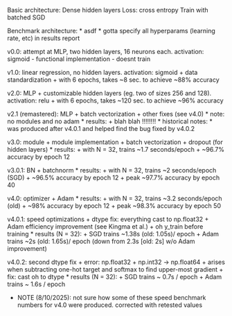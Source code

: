 Basic architecture:
	Dense hidden layers
	Loss: cross entropy
	Train with batched SGD

Benchmark architecture:
	* asdf
	* gotta specify all hyperparams (learning rate, etc) in results report


v0.0: attempt at MLP, two hidden layers, 16 neurons each. activation: sigmoid
	- functional implementation
	- doesnt train

v1.0: linear regression, no hidden layers. activation: sigmoid
	+ data standardization
	+ with 6 epochs, takes ~8 sec. to achieve ~88% accuracy

v2.0: MLP
	+ customizable hidden layers (eg. two of sizes 256 and 128). activation: relu
	+ with 6 epochs, takes ~120 sec. to achieve ~96% accuracy

v2.1 (remastered): MLP
	+ batch vectorization
	+ other fixes (see v4.0)
		* note: no modules and no adam
	* results:
		+ blah blah !!!!!!!!
	* historical notes: 
		* was produced after v4.0.1 and helped find the bug fixed by v4.0.2

v3.0: module
	+ module implementation
	+ batch vectorization
	+ dropout (for hidden layers)
	* results:
		+ with N = 32, trains ~1.7 seconds/epoch
		+ ~96.7% accuracy by epoch 12

v3.0.1: BN
	+ batchnorm
	* results:
		+ with N = 32, trains ~2 seconds/epoch (SGD)
		+ ~96.5% accuracy by epoch 12
		+ peak ~97.7% accuracy by epoch 40

v4.0: optimizer
	+ Adam
	* results:
		+ with N = 32, trains ~3.2 seconds/epoch (old)
		+ ~98% accuracy by epoch 12
		+ peak ~98.3% accuracy by epoch 50

v4.0.1: speed optimizations
	+ dtype fix: everything cast to np.float32
	+ Adam efficiency improvement (see Kingma et al.)
	+ oh y_train before training
	* results (N = 32):
		+ SGD trains ~1.38s (old: 1.05s)/ epoch
		+ Adam trains ~2s (old: 1.65s)/ epoch (down from 2.3s [old: 2s] w/o Adam improvement)


v4.0.2: second dtype fix
	+ error: np.float32 + np.int32 -> np.float64 
	+ arises when subtracting one-hot target and softmax to find upper-most gradient
	+ fix: cast oh to dtype
	* results (N = 32):
		+ SGD trains ~ 0.7s / epoch
		+ Adam trains ~ 1.6s / epoch


	
* NOTE (8/10/2025): not sure how some of these speed benchmark numbers for v4.0 were produced. corrected with retested values
